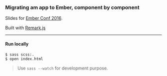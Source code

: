 ### Migrating am app to Ember, component by component

Slides for [Ember Conf 2016](http://emberconf.com/).

Built with [Remark.js](http://remarkjs.com/)

---

#### Run locally

```
$ sass scss:.
$ open index.html
```

> Use `sass --watch` for development purpose.
